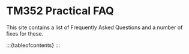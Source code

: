 # TM352 Practical FAQ

This site contains a list of Frequently Asked Questions and a number of fixes for these.

:::{tableofcontents}
:::
